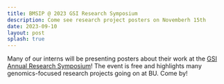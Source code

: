 ```yaml
---
title: BMSIP @ 2023 GSI Research Symposium
description: Come see research project posters on Novemberh 15th
date: 2023-09-10
layout: post
splash: true
---
```


Many of our interns will be presenting posters about their work at the [GSI Annual Research Symposium](https://www.bumc.bu.edu/gsi/calendar/?eid=283489)! The event is free and highlights many genomics-focused research projects going on at BU. Come by!

